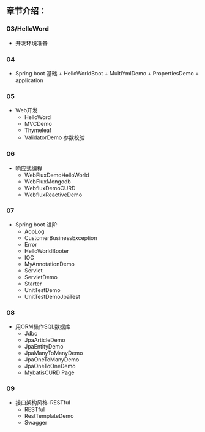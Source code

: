   ## 章节介绍：
   ### 03/HelloWord
  - 开发环境准备
  
  ### 04
  -  Spring boot 基础
    + HelloWorldBoot
    + MultiYmlDemo
    + PropertiesDemo
    + application
  
  ### 05
  - Web开发
    + HelloWord
    + MVCDemo
    + Thymeleaf
    + ValidatorDemo 参数校验
  
  ### 06
  - 响应式编程
    + WebFluxDemoHelloWorld
    + WebFluxMongodb
    + WebfluxDemoCURD
    + WebfluxReactiveDemo
  
  ### 07
  - Spring boot 进阶
    + AopLog
    + CustomerBusinessException
    + Error
    + HelloWorldBooter
    + IOC
    + MyAnnotationDemo
    + Servlet
    + ServletDemo
    + Starter
    + UnitTestDemo
    + UnitTestDemoJpaTest
  
  ### 08 
  - 用ORM操作SQL数据库
    + Jdbc
    + JpaArticleDemo
    + JpaEntityDemo
    + JpaManyToManyDemo
    + JpaOneToManyDemo
    + JpaOneToOneDemo
    + MybatisCURD Page
  
  ### 09
  - 接口架构风格-RESTful
    + RESTful
    + RestTemplateDemo
    + Swagger

